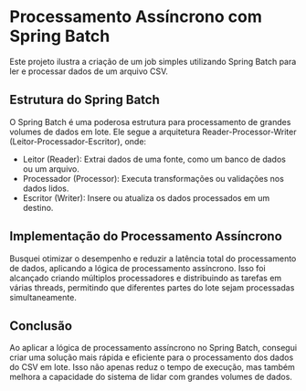 # Processamento Assíncrono com Spring Batch
Este projeto ilustra a criação de um job simples utilizando Spring Batch para ler e processar dados de um arquivo CSV.

## Estrutura do Spring Batch
O Spring Batch é uma poderosa estrutura para processamento de grandes volumes de dados em lote. Ele segue a arquitetura Reader-Processor-Writer (Leitor-Processador-Escritor), onde:

- Leitor (Reader): Extrai dados de uma fonte, como um banco de dados ou um arquivo.
- Processador (Processor): Executa transformações ou validações nos dados lidos.
- Escritor (Writer): Insere ou atualiza os dados processados em um destino.

## Implementação do Processamento Assíncrono

Busquei otimizar o desempenho e reduzir a latência total do processamento de dados, aplicando a lógica de processamento assíncrono. Isso foi alcançado criando múltiplos processadores e distribuindo as tarefas em várias threads, permitindo que diferentes partes do lote sejam processadas simultaneamente.

## Conclusão
Ao aplicar a lógica de processamento assíncrono no Spring Batch, consegui criar uma solução mais rápida e eficiente para o processamento dos dados do CSV em lote. Isso não apenas reduz o tempo de execução, mas também melhora a capacidade do sistema de lidar com grandes volumes de dados.